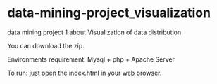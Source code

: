 # data-mining-project_visualization
data mining project 1 about Visualization of data distribution


You can download the zip.


Environments requirement: Mysql + php + Apache Server


To run:
just open the index.html in your web browser.
